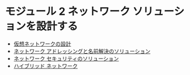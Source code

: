 # モジュール 2 ネットワーク ソリューションを設計する

- [仮想ネットワークの設計](mod02-01-network-design.md)
- [ネットワーク アドレッシングと名前解決のソリューション](mod02-02-network-address.md)
- [ネットワーク セキュリティのソリューション](mod02-03-network-security.md)
- [ハイブリッド ネットワーク](mod02-04-hybrid-network.md)

